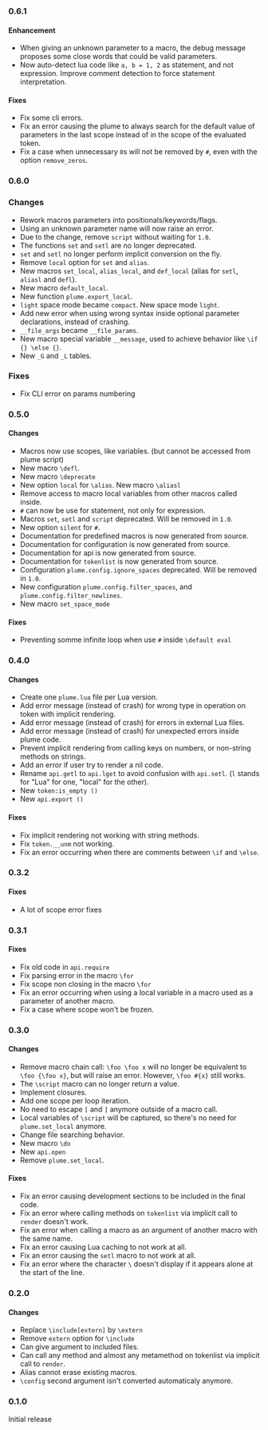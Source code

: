 ### 0.6.1

#### Enhancement
- When giving an unknown parameter to a macro, the debug message proposes some close words that could be valid parameters.
- Now auto-detect lua code like `a, b = 1, 2` as statement, and not expression. Improve comment detection to force statement interpretation.

#### Fixes
- Fix some cli errors.
- Fix an error causing the plume to always search for the default value of parameters in the last scope instead of in the scope of the evaluated token.
- Fix a case when unnecessary `0`s will not be removed by `#`, even with the option `remove_zeros`.


### 0.6.0

### Changes
- Rework macros parameters into positionals/keywords/flags.
- Using an unknown parameter name will now raise an error.
- Due to the change, remove `script` without waiting for `1.0`.
- The functions `set` and `setl` are no longer deprecated.
- `set` and `setl` no longer perform implicit conversion on the fly.
- Remove `local` option for `set` and `alias`.
- New macros `set_local`, `alias_local`, and `def_local` (alias for `setl`, `aliasl` and `defl`).
- New macro `default_local`.
- New function `plume.export_local`.
- `light` space mode became `compact`. New space mode `light`.
- Add new error when using wrong syntax inside optional parameter declarations, instead of crashing.
- `__file_args` became `__file_params`.
- New macro special variable `__message`, used to achieve behavior like `\if {} \else {}`.
- New `_G` and `_L` tables.

### Fixes
- Fix CLI error on params numbering

### 0.5.0

#### Changes
- Macros now use scopes, like variables. (but cannot be accessed from plume script)
- New macro `\defl`.
- New macro `\deprecate`
- New option `local` for `\alias`. New macro `\aliasl`
- Remove access to macro local variables from other macros called inside.
- `#` can now be use for statement, not only for expression.
- Macros `set`, `setl` and `script` deprecated. Will be removed in `1.0`.
- New option `silent` for `#`.
- Documentation for predefined macros is now generated from source.
- Documentation for configuration is now generated from source.
- Documentation for api is now generated from source.
- Documentation for `tokenlist` is now generated from source.
- Configuration `plume.config.ignore_spaces` deprecated. Will be removed in `1.0`.
- New configuration `plume.config.filter_spaces`, and `plume.config.filter_newlines`.
- New macro `set_space_mode`

#### Fixes
- Preventing somme infinite loop when use `#` inside `\default eval`

### 0.4.0

#### Changes
- Create one `plume.lua` file per Lua version.
- Add error message (instead of crash) for wrong type in operation on token with implicit rendering.
- Add error message (instead of crash) for errors in external Lua files.
- Add error message (instead of crash) for unexpected errors inside plume code.
- Prevent implicit rendering from calling keys on numbers, or non-string methods on strings.
- Add an error if user try to render a nil code.
- Rename `api.getl` to `api.lget` to avoid confusion with `api.setl`. (`l` stands for "Lua" for one, "local" for the other).
- New `token:is_empty ()`
- New `api.export ()`

#### Fixes
- Fix implicit rendering not working with string methods.
- Fix `token.__unm` not working.
- Fix an error occurring when there are comments between `\if` and `\else`.

### 0.3.2

#### Fixes
- A lot of scope error fixes


### 0.3.1

#### Fixes
- Fix old code in `api.require`
- Fix parsing error in the macro `\for`
- Fix scope non closing in the macro `\for`
- Fix an error occurring when using a local variable in a macro used as a parameter of another macro.
- Fix a case where scope won't be frozen.

### 0.3.0

#### Changes
- Remove macro chain call: `\foo \foo x` will no longer be equivalent to `\foo {\foo x}`, but will raise an error. However, `\foo #{x}` still works.
- The `\script` macro can no longer return a value.
- Implement closures.
- Add one scope per loop iteration.
- No need to escape `[` and `]` anymore outside of a macro call.
- Local variables of `\script` will be captured, so there's no need for `plume.set_local` anymore.
- Change file searching behavior.
- New macro `\do`
- New `api.open`
- Remove `plume.set_local`.

#### Fixes
- Fix an error causing development sections to be included in the final code.
- Fix an error where calling methods on `tokenlist` via implicit call to `render` doesn't work.
- Fix an error when calling a macro as an argument of another macro with the same name.
- Fix an error causing Lua caching to not work at all.
- Fix an error causing the `setl` macro to not work at all.
- Fix an error where the character `\` doesn't display if it appears alone at the start of the line.

### 0.2.0

#### Changes
- Replace `\include[extern]` by `\extern`
- Remove `extern` option for `\include`
- Can give argument to included files.
- Can call any method and almost any metamethod on tokenlist via implicit call to `render`.
- Alias cannot erase existing macros.
- `\config` second argument isn't converted automaticaly anymore.

### 0.1.0

Initial release